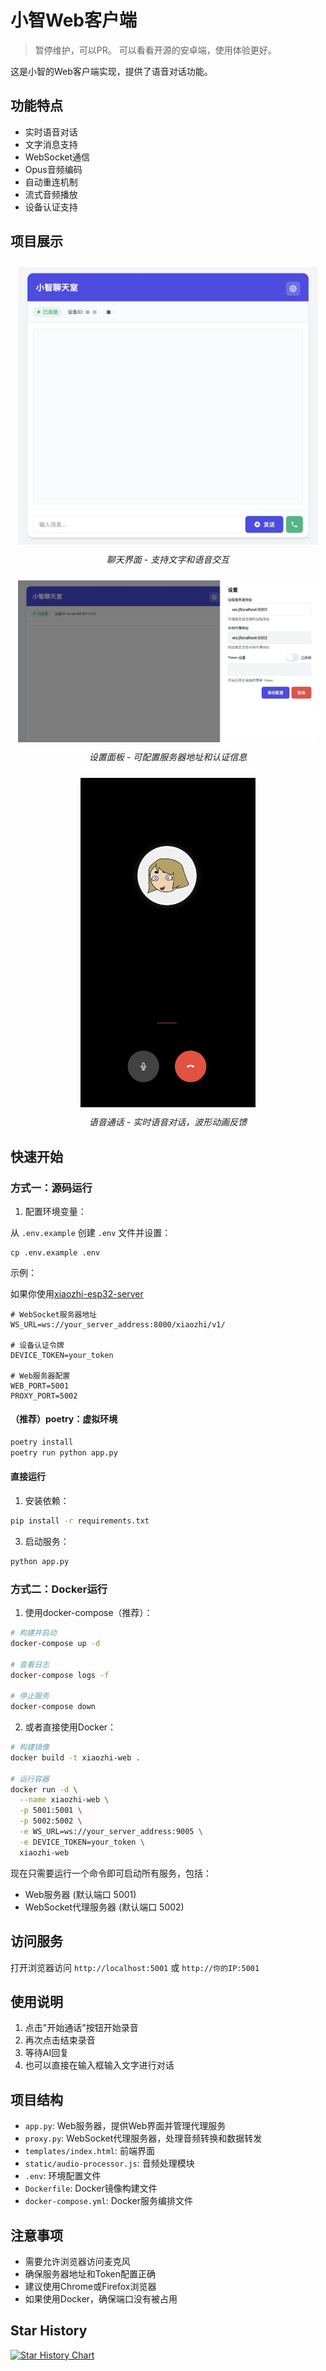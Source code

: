 # 小智Web客户端

> 暂停维护，可以PR。
>可以看看开源的安卓端，使用体验更好。

这是小智的Web客户端实现，提供了语音对话功能。

## 功能特点

- 实时语音对话
- 文字消息支持
- WebSocket通信
- Opus音频编码
- 自动重连机制
- 流式音频播放
- 设备认证支持

## 项目展示

<p align="center">
  <img src="img/1.jpg" alt="聊天界面" width="480px" style="display: inline-block; margin: 10px;" />
  <br/>
  <em>聊天界面 - 支持文字和语音交互</em>
</p>

<p align="center">
  <img src="img/2.jpg" alt="设置面板" width="480px" style="display: inline-block; margin: 10px;" />
  <br/>
  <em>设置面板 - 可配置服务器地址和认证信息</em>
</p>


<p align="center">
  <img src="img/3.jpg" alt="语音通话" width="280" style="display: inline-block; margin: 10px;" />
  <br/>
  <em>语音通话 - 实时语音对话，波形动画反馈</em>
</p>


## 快速开始

### 方式一：源码运行

1. 配置环境变量：

从 `.env.example` 创建 `.env` 文件并设置：

```
cp .env.example .env
```

示例：

如果你使用[xiaozhi-esp32-server](https://github.com/xinnan-tech/xiaozhi-esp32-server)

```
# WebSocket服务器地址
WS_URL=ws://your_server_address:8000/xiaozhi/v1/

# 设备认证令牌
DEVICE_TOKEN=your_token

# Web服务器配置
WEB_PORT=5001
PROXY_PORT=5002
```

#### （推荐）poetry：虚拟环境

```sh
poetry install
poetry run python app.py
```

#### 直接运行

1. 安装依赖：
```bash
pip install -r requirements.txt
```


3. 启动服务：
```bash
python app.py
```

### 方式二：Docker运行

1. 使用docker-compose（推荐）：
```bash
# 构建并启动
docker-compose up -d

# 查看日志
docker-compose logs -f

# 停止服务
docker-compose down
```

2. 或者直接使用Docker：
```bash
# 构建镜像
docker build -t xiaozhi-web .

# 运行容器
docker run -d \
  --name xiaozhi-web \
  -p 5001:5001 \
  -p 5002:5002 \
  -e WS_URL=ws://your_server_address:9005 \
  -e DEVICE_TOKEN=your_token \
  xiaozhi-web
```

现在只需要运行一个命令即可启动所有服务，包括：
- Web服务器 (默认端口 5001)
- WebSocket代理服务器 (默认端口 5002)

## 访问服务

打开浏览器访问 `http://localhost:5001` 或 `http://你的IP:5001`

## 使用说明

1. 点击"开始通话"按钮开始录音
2. 再次点击结束录音
3. 等待AI回复
4. 也可以直接在输入框输入文字进行对话

## 项目结构

- `app.py`: Web服务器，提供Web界面并管理代理服务
- `proxy.py`: WebSocket代理服务器，处理音频转换和数据转发
- `templates/index.html`: 前端界面
- `static/audio-processor.js`: 音频处理模块
- `.env`: 环境配置文件
- `Dockerfile`: Docker镜像构建文件
- `docker-compose.yml`: Docker服务编排文件

## 注意事项

- 需要允许浏览器访问麦克风
- 确保服务器地址和Token配置正确
- 建议使用Chrome或Firefox浏览器
- 如果使用Docker，确保端口没有被占用

## Star History

[![Star History Chart](https://api.star-history.com/svg?repos=TOM88812/xiaozhi-web-client&type=Date)](https://star-history.com/#TOM88812/xiaozhi-web-client&Date)

